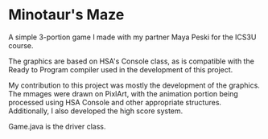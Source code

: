 # Minotaur's Maze

A simple 3-portion game I made with my partner Maya Peski for the ICS3U course. 

The graphics are based on HSA's Console class, as is compatible with the Ready to Program compiler used in the development of this project.

My contribution to this project was mostly the development of the graphics. The mmages were drawn on PixlArt, with the animation portion being processed using HSA Console and other appropriate structures. Additionally, I also developed the high score system.

Game.java is the driver class.
